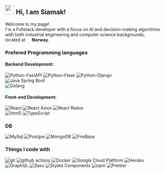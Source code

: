 ## <img src="https://emojis.slackmojis.com/emojis/images/1531849430/4246/blob-sunglasses.gif?1531849430" width="30"/> Hi, I am Siamak!

Welcome to my page! </br> I'm a Fullstack developer with a focus on AI and decision-making algorithms with both industrial engineering and computer science backgrounds, located at <img src="https://flagcdn.com/no.svg" width="13"/> <b>Norway</b>.

### Prefered Programming languages
#### Backend Development:
<p> 
  <img alt="Python-FastAPI" src="https://img.shields.io/badge/build-Fast_API-brightgreen?style=flat&logo=python&label=Python&color=%23ffde57">
  <img alt="Python-Flask" src="https://img.shields.io/badge/build-Flask-brightgreen?style=flat&logo=python&label=Python&color=%23ffde57">
  <img alt="Python-Django" src="https://img.shields.io/badge/build-Django-brightgreen?style=flat&logo=python&label=Python&color=%23ffde57">
  <br>
  <img alt="Java Spring Boot" src="https://img.shields.io/badge/build-Spring_Boot-brightgreen?style=flat&logo=java&label=Java&color=%23f89820">
  <br>
  <img alt="Golang" src="https://img.shields.io/badge/build-Golang-brightgreen?style=flat&logo=go&label=Go&color=%09%2300ADD8">
</p>

#### Front-end Development:
<p> 
  <img alt="React" src="https://img.shields.io/badge/-React-45b8d8?style=flat-square&logo=react&logoColor=white" /> 
  <img alt="React Axios" src="https://img.shields.io/badge/build-Axios-45b8d8?style=flat&logo=react&label=React">
  <img alt="React Redux" src="https://img.shields.io/badge/build-Redux-45b8d8?style=flat&logo=react&label=React"> 
  <br>
  <img alt="html5" src="https://img.shields.io/badge/-HTML5-E34F26?style=flat-square&logo=html5&logoColor=white" />
  <img alt="TypeScript" src="https://img.shields.io/badge/-TypeScript-007ACC?style=flat-square&logo=typescript&logoColor=white" />
</p>

### DB
<P>
  <img alt="MySql" src="https://img.shields.io/badge/-MySql-4479A1?style=flat-square&logo=mysql&logoColor=white" />  
  <img alt="Postgre" src="https://img.shields.io/badge/-Postgres-4169E1?style=flat-square&logo=postgresql&logoColor=white" /> 
  <img alt="MongoDB" src="https://img.shields.io/badge/-MongoDB-13aa52?style=flat-square&logo=mongodb&logoColor=white" />
  <img alt="FireBase" src="https://img.shields.io/badge/-FireBase-DD2C00?style=flat-square&logo=firebase&logoColor=white" /> 
</P>

### Things I code with
<p>  
  <img alt="git" src="https://img.shields.io/badge/-Git-F05032?style=flat-square&logo=git&logoColor=white" />
  <img alt="github actions" src="https://img.shields.io/badge/-Github_Actions-2088FF?style=flat-square&logo=github-actions&logoColor=white" />
  <img alt="Docker" src="https://img.shields.io/badge/-Docker-46a2f1?style=flat-square&logo=docker&logoColor=white" /> 
  <img alt="Google Cloud Platform" src="https://img.shields.io/badge/-Google_Cloud_Platform-1a73e8?style=flat-square&logo=google-cloud&logoColor=white" />
  <img alt="Heroku" src="https://img.shields.io/badge/-Heroku-430098?style=flat-square&logo=heroku&logoColor=white" />
  <img alt="GraphQL" src="https://img.shields.io/badge/-GraphQL-E10098?style=flat-square&logo=graphql&logoColor=white" />
  <img alt="Sass" src="https://img.shields.io/badge/-Sass-CC6699?style=flat-square&logo=sass&logoColor=white" />
  <img alt="Styled Components" src="https://img.shields.io/badge/-Styled_Components-db7092?style=flat-square&logo=styled-components&logoColor=white" /> 
  <img alt="npm" src="https://img.shields.io/badge/-NPM-CB3837?style=flat-square&logo=npm&logoColor=white" />
  <img alt="Prettier" src="https://img.shields.io/badge/-Prettier-F7B93E?style=flat-square&logo=prettier&logoColor=white" />
</p>
<!-- [![Anurag's GitHub stats](https://github-readme-stats.vercel.app/api?username=siamak-khatami)](https://github.com/siamak-khatami/github-readme-stats)
[![Top Langs](https://github-readme-stats.vercel.app/api/top-langs/?username=siamak-khatami)](https://github.com/siamak-khatami/github-readme-stats)

**siamak-khatami/siamak-khatami** is a ✨ _special_ ✨ repository because its `README.md` (this file) appears on your GitHub profile.

Here are some ideas to get you started:

- 🔭 I’m currently working on ...
- 🌱 I’m currently learning ...
- 👯 I’m looking to collaborate on ...
- 🤔 I’m looking for help with ...
- 💬 Ask me about ...
- 📫 How to reach me: ...
- 😄 Pronouns: ...
- ⚡ Fun fact: ...
-->
